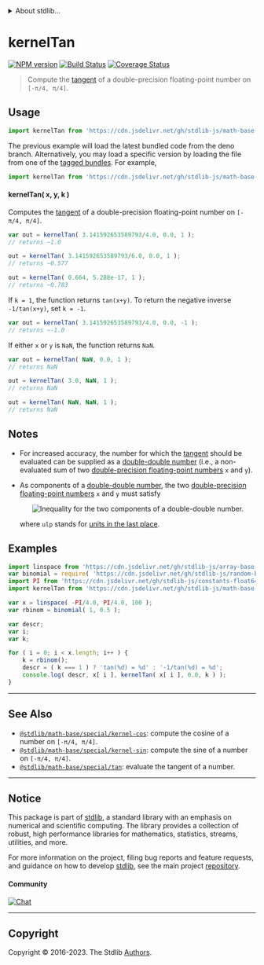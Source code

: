 <!--

@license Apache-2.0

Copyright (c) 2022 The Stdlib Authors.

Licensed under the Apache License, Version 2.0 (the "License");
you may not use this file except in compliance with the License.
You may obtain a copy of the License at

   http://www.apache.org/licenses/LICENSE-2.0

Unless required by applicable law or agreed to in writing, software
distributed under the License is distributed on an "AS IS" BASIS,
WITHOUT WARRANTIES OR CONDITIONS OF ANY KIND, either express or implied.
See the License for the specific language governing permissions and
limitations under the License.

-->


<details>
  <summary>
    About stdlib...
  </summary>
  <p>We believe in a future in which the web is a preferred environment for numerical computation. To help realize this future, we've built stdlib. stdlib is a standard library, with an emphasis on numerical and scientific computation, written in JavaScript (and C) for execution in browsers and in Node.js.</p>
  <p>The library is fully decomposable, being architected in such a way that you can swap out and mix and match APIs and functionality to cater to your exact preferences and use cases.</p>
  <p>When you use stdlib, you can be absolutely certain that you are using the most thorough, rigorous, well-written, studied, documented, tested, measured, and high-quality code out there.</p>
  <p>To join us in bringing numerical computing to the web, get started by checking us out on <a href="https://github.com/stdlib-js/stdlib">GitHub</a>, and please consider <a href="https://opencollective.com/stdlib">financially supporting stdlib</a>. We greatly appreciate your continued support!</p>
</details>

# kernelTan

[![NPM version][npm-image]][npm-url] [![Build Status][test-image]][test-url] [![Coverage Status][coverage-image]][coverage-url] <!-- [![dependencies][dependencies-image]][dependencies-url] -->

> Compute the [tangent][tangent] of a double-precision floating-point number on `[-π/4, π/4]`.



<section class="usage">

## Usage

```javascript
import kernelTan from 'https://cdn.jsdelivr.net/gh/stdlib-js/math-base-special-kernel-tan@deno/mod.js';
```
The previous example will load the latest bundled code from the deno branch. Alternatively, you may load a specific version by loading the file from one of the [tagged bundles](https://github.com/stdlib-js/math-base-special-kernel-tan/tags). For example,

```javascript
import kernelTan from 'https://cdn.jsdelivr.net/gh/stdlib-js/math-base-special-kernel-tan@v0.1.1-deno/mod.js';
```

#### kernelTan( x, y, k )

Computes the [tangent][tangent] of a double-precision floating-point number on `[-π/4, π/4]`.

```javascript
var out = kernelTan( 3.141592653589793/4.0, 0.0, 1 );
// returns ~1.0

out = kernelTan( 3.141592653589793/6.0, 0.0, 1 );
// returns ~0.577

out = kernelTan( 0.664, 5.288e-17, 1 );
// returns ~0.783
```

If `k = 1`, the function returns `tan(x+y)`. To return the negative inverse `-1/tan(x+y)`, set `k = -1`. 

```javascript
var out = kernelTan( 3.141592653589793/4.0, 0.0, -1 );
// returns ~-1.0
```

If either `x` or `y` is `NaN`, the function returns `NaN`.

```javascript
var out = kernelTan( NaN, 0.0, 1 );
// returns NaN

out = kernelTan( 3.0, NaN, 1 );
// returns NaN

out = kernelTan( NaN, NaN, 1 );
// returns NaN
```

</section>

<!-- /.usage -->

<section class="notes">

## Notes

-   For increased accuracy, the number for which the [tangent][tangent] should be evaluated can be supplied as a [double-double number][double-double-arithmetic] (i.e., a non-evaluated sum of two [double-precision floating-point numbers][ieee754] `x` and `y`).

-   As components of a [double-double number][double-double-arithmetic], the two [double-precision floating-point numbers][ieee754] `x` and `y` must satisfy 

    <!-- <equation class="equation" label="eq:double_double_inequality" align="center" raw="|y| \leq \frac{1}{2} \operatorname{ulp}(x)" alt="Inequality for the two components of a double-double number."> -->

    <div class="equation" align="center" data-raw-text="|y| \leq \frac{1}{2} \operatorname{ulp}(x)" data-equation="eq:double_double_inequality">
        <img src="https://cdn.jsdelivr.net/gh/stdlib-js/stdlib@bb29798906e119fcb2af99e94b60407a270c9b32/lib/node_modules/@stdlib/math/base/special/kernel-tan/docs/img/equation_double_double_inequality.svg" alt="Inequality for the two components of a double-double number.">
        <br>
    </div>

    <!-- </equation> -->

    where `ulp` stands for [units in the last place][ulp].

</section>

<!-- /.notes -->

<section class="examples">

## Examples

<!-- eslint no-undef: "error" -->

```javascript
import linspace from 'https://cdn.jsdelivr.net/gh/stdlib-js/array-base-linspace@deno/mod.js';
var binomial = require( 'https://cdn.jsdelivr.net/gh/stdlib-js/random-base-binomial' ).factory;
import PI from 'https://cdn.jsdelivr.net/gh/stdlib-js/constants-float64-pi@deno/mod.js';
import kernelTan from 'https://cdn.jsdelivr.net/gh/stdlib-js/math-base-special-kernel-tan@deno/mod.js';

var x = linspace( -PI/4.0, PI/4.0, 100 );
var rbinom = binomial( 1, 0.5 );

var descr;
var i;
var k;

for ( i = 0; i < x.length; i++ ) {
    k = rbinom();
    descr = ( k === 1 ) ? 'tan(%d) = %d' : '-1/tan(%d) = %d';
    console.log( descr, x[ i ], kernelTan( x[ i ], 0.0, k ) );
}
```

</section>

<!-- /.examples -->

<!-- C interface documentation. -->



<!-- Section for related `stdlib` packages. Do not manually edit this section, as it is automatically populated. -->

<section class="related">

* * *

## See Also

-   <span class="package-name">[`@stdlib/math-base/special/kernel-cos`][@stdlib/math/base/special/kernel-cos]</span><span class="delimiter">: </span><span class="description">compute the cosine of a number on `[-π/4, π/4]`.</span>
-   <span class="package-name">[`@stdlib/math-base/special/kernel-sin`][@stdlib/math/base/special/kernel-sin]</span><span class="delimiter">: </span><span class="description">compute the sine of a number on `[-π/4, π/4]`.</span>
-   <span class="package-name">[`@stdlib/math-base/special/tan`][@stdlib/math/base/special/tan]</span><span class="delimiter">: </span><span class="description">evaluate the tangent of a number.</span>

</section>

<!-- /.related -->

<!-- Section for all links. Make sure to keep an empty line after the `section` element and another before the `/section` close. -->


<section class="main-repo" >

* * *

## Notice

This package is part of [stdlib][stdlib], a standard library with an emphasis on numerical and scientific computing. The library provides a collection of robust, high performance libraries for mathematics, statistics, streams, utilities, and more.

For more information on the project, filing bug reports and feature requests, and guidance on how to develop [stdlib][stdlib], see the main project [repository][stdlib].

#### Community

[![Chat][chat-image]][chat-url]

---

## Copyright

Copyright &copy; 2016-2023. The Stdlib [Authors][stdlib-authors].

</section>

<!-- /.stdlib -->

<!-- Section for all links. Make sure to keep an empty line after the `section` element and another before the `/section` close. -->

<section class="links">

[npm-image]: http://img.shields.io/npm/v/@stdlib/math-base-special-kernel-tan.svg
[npm-url]: https://npmjs.org/package/@stdlib/math-base-special-kernel-tan

[test-image]: https://github.com/stdlib-js/math-base-special-kernel-tan/actions/workflows/test.yml/badge.svg?branch=v0.1.1
[test-url]: https://github.com/stdlib-js/math-base-special-kernel-tan/actions/workflows/test.yml?query=branch:v0.1.1

[coverage-image]: https://img.shields.io/codecov/c/github/stdlib-js/math-base-special-kernel-tan/main.svg
[coverage-url]: https://codecov.io/github/stdlib-js/math-base-special-kernel-tan?branch=main

<!--

[dependencies-image]: https://img.shields.io/david/stdlib-js/math-base-special-kernel-tan.svg
[dependencies-url]: https://david-dm.org/stdlib-js/math-base-special-kernel-tan/main

-->

[chat-image]: https://img.shields.io/gitter/room/stdlib-js/stdlib.svg
[chat-url]: https://app.gitter.im/#/room/#stdlib-js_stdlib:gitter.im

[stdlib]: https://github.com/stdlib-js/stdlib

[stdlib-authors]: https://github.com/stdlib-js/stdlib/graphs/contributors

[umd]: https://github.com/umdjs/umd
[es-module]: https://developer.mozilla.org/en-US/docs/Web/JavaScript/Guide/Modules

[deno-url]: https://github.com/stdlib-js/math-base-special-kernel-tan/tree/deno
[umd-url]: https://github.com/stdlib-js/math-base-special-kernel-tan/tree/umd
[esm-url]: https://github.com/stdlib-js/math-base-special-kernel-tan/tree/esm
[branches-url]: https://github.com/stdlib-js/math-base-special-kernel-tan/blob/main/branches.md

[tangent]: https://en.wikipedia.org/wiki/Tangent

[double-double-arithmetic]: https://en.wikipedia.org/wiki/Quadruple-precision_floating-point_format#Double-double_arithmetic

[ieee754]: https://en.wikipedia.org/wiki/IEEE_floating_point

[ulp]: https://en.wikipedia.org/wiki/Unit_in_the_last_place

<!-- <related-links> -->

[@stdlib/math/base/special/kernel-cos]: https://github.com/stdlib-js/math-base-special-kernel-cos/tree/deno

[@stdlib/math/base/special/kernel-sin]: https://github.com/stdlib-js/math-base-special-kernel-sin/tree/deno

[@stdlib/math/base/special/tan]: https://github.com/stdlib-js/math-base-special-tan/tree/deno

<!-- </related-links> -->

</section>

<!-- /.links -->

